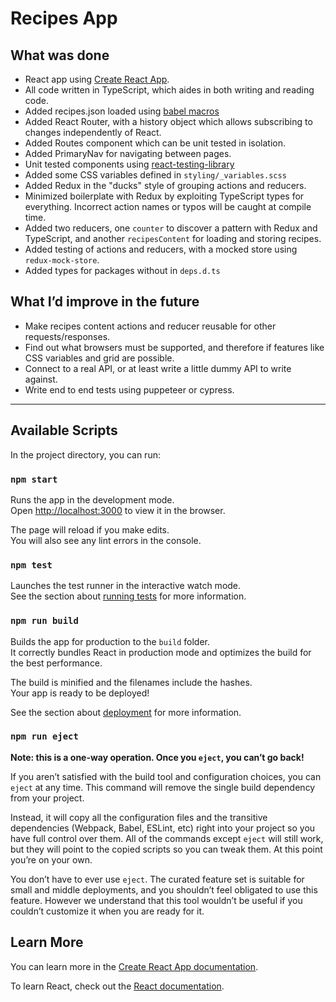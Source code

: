 # Recipes App

## What was done

- React app using [Create React App](https://github.com/facebook/create-react-app).
- All code written in TypeScript, which aides in both writing and reading code.
- Added recipes.json loaded using [babel macros](https://github.com/kentcdodds/babel-plugin-macros)
- Added React Router, with a history object which allows subscribing to changes independently of React.
- Added Routes component which can be unit tested in isolation.
- Added PrimaryNav for navigating between pages.
- Unit tested components using [react-testing-library](https://github.com/testing-library/react-testing-library)
- Added some CSS variables defined in `styling/_variables.scss`
- Added Redux in the "ducks" style of grouping actions and reducers.
- Minimized boilerplate with Redux by exploiting TypeScript types for everything. Incorrect action names or typos will be caught at compile time.
- Added two reducers, one `counter` to discover a pattern with Redux and TypeScript, and another `recipesContent` for loading and storing recipes.
- Added testing of actions and reducers, with a mocked store using `redux-mock-store`.
- Added types for packages without in `deps.d.ts`

## What I’d improve in the future

- Make recipes content actions and reducer reusable for other requests/responses.
- Find out what browsers must be supported, and therefore if features like CSS variables and grid are possible.
- Connect to a real API, or at least write a little dummy API to write against.
- Write end to end tests using puppeteer or cypress.

----

## Available Scripts

In the project directory, you can run:

### `npm start`

Runs the app in the development mode.<br>
Open [http://localhost:3000](http://localhost:3000) to view it in the browser.

The page will reload if you make edits.<br>
You will also see any lint errors in the console.

### `npm test`

Launches the test runner in the interactive watch mode.<br>
See the section about [running tests](https://facebook.github.io/create-react-app/docs/running-tests) for more information.

### `npm run build`

Builds the app for production to the `build` folder.<br>
It correctly bundles React in production mode and optimizes the build for the best performance.

The build is minified and the filenames include the hashes.<br>
Your app is ready to be deployed!

See the section about [deployment](https://facebook.github.io/create-react-app/docs/deployment) for more information.

### `npm run eject`

**Note: this is a one-way operation. Once you `eject`, you can’t go back!**

If you aren’t satisfied with the build tool and configuration choices, you can `eject` at any time. This command will remove the single build dependency from your project.

Instead, it will copy all the configuration files and the transitive dependencies (Webpack, Babel, ESLint, etc) right into your project so you have full control over them. All of the commands except `eject` will still work, but they will point to the copied scripts so you can tweak them. At this point you’re on your own.

You don’t have to ever use `eject`. The curated feature set is suitable for small and middle deployments, and you shouldn’t feel obligated to use this feature. However we understand that this tool wouldn’t be useful if you couldn’t customize it when you are ready for it.

## Learn More

You can learn more in the [Create React App documentation](https://facebook.github.io/create-react-app/docs/getting-started).

To learn React, check out the [React documentation](https://reactjs.org/).
